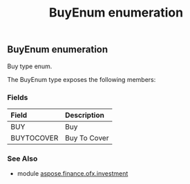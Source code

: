 ﻿---
title: BuyEnum enumeration
second_title: Aspose.Finance for Python via .NET API References
description: 
type: docs
weight: 840
url: /python-net/aspose.finance.ofx.investment/buyenum/
is_root: false
---

## BuyEnum enumeration

Buy type enum.



The BuyEnum type exposes the following members:

### Fields
| Field | Description |
| :- | :- |
| BUY | Buy |
| BUYTOCOVER | Buy To Cover |


### See Also

* module [aspose.finance.ofx.investment](../)
